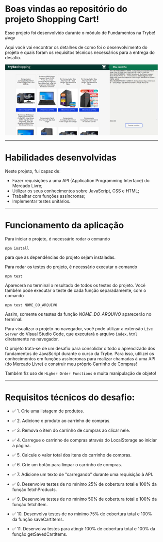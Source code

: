 # Boas vindas ao repositório do projeto <b>Shopping Cart</b>!

Esse projeto foi desenvolvido durante o módulo de Fundamentos na Trybe! #vqv 

Aqui você vai encontrar os detalhes de como foi o desenvolvimento do projeto e quais foram os requisitos técnicos necessários para a entrega do desafio.

![Imagem do projeto](images/shopping-cart.png)

---

# Habilidades desenvolvidas

Neste projeto, fui capaz de:

- Fazer requisições a uma API (Application Programming Interface) do Mercado Livre;
- Utilizar os seus conhecimentos sobre JavaScript, CSS e HTML;
- Trabalhar com funções assíncronas;
- Implementar testes unitários.

---

# Funcionamento da aplicação

Para iniciar o projeto, é necessário rodar o comando
```
npm install
```
para que as dependências do projeto sejam instaladas.

Para rodar os testes do projeto, é necessário executar o comando
```
npm test
```
Aparecerá no terminal o resultado de todos os testes do projeto. Você também pode executar o teste de cada função separadamente, com o comando
```
npm test NOME_DO_ARQUIVO
```
Assim, somente os testes da função *NOME_DO_ARQUIVO* aparecerão no terminal.

Para visualizar o projeto no navegador, você pode utilizar a extensão `Live Server` do Visual Studio Code, que executará o arquivo `index.html` diretamente no navegador.

O projeto trata-se de um desafio para consolidar o todo o aprendizado dos fundamentos de JavaScript durante o curso da Trybe. Para isso, utilizei os conhecimentos em funções assíncronas para realizar chamadas à uma API (do Mercado Livre) e construir meu próprio Carrinho de Compras!

Também fiz uso de `Higher Order Functions` e muita manipulação de objeto!

---

# Requisitos técnicos do desafio:

- ✅ 1. Crie uma listagem de produtos.

- ✅ 2. Adicione o produto ao carrinho de compras.

- ✅ 3. Remova o item do carrinho de compras ao clicar nele.

- ✅ 4. Carregue o carrinho de compras através do LocalStorage ao iniciar a página.

- ✅ 5. Calcule o valor total dos itens do carrinho de compras.

- ✅ 6. Crie um botão para limpar o carrinho de compras.

- ✅ 7. Adicione um texto de "carregando" durante uma requisição à API.

- ✅ 8. Desenvolva testes de no mínimo 25% de cobertura total e 100% da função fetchProducts.

- ✅ 9. Desenvolva testes de no mínimo 50% de cobertura total e 100% da função fetchItem.

- ✅ 10. Desenvolva testes de no mínimo 75% de cobertura total e 100% da função saveCartItems.

- ✅ 11. Desenvolva testes para atingir 100% de cobertura total e 100% da função getSavedCartItems.
